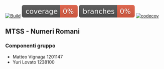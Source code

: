 [![Build](https://github.com/ylovato01/MTSS-NumeriRomani/actions/workflows/build.yml/badge.svg)](https://github.com/ylovato01/MTSS-NumeriRomani/actions/workflows/build.yml)
![coverage](.github/badges/jacoco.svg)
![branches_coverage](.github/badges/branches.svg)
[![codecov](https://codecov.io/gh/ylovato01/MTSS-NumeriRomani/branch/master/graph/badge.svg)](https://app.codecov.io/gh/ylovato01/MTSS-NumeriRomani)

## MTSS - Numeri Romani
### Componenti gruppo
- Matteo Vignaga	1201147
- Yuri Lovato		1238100